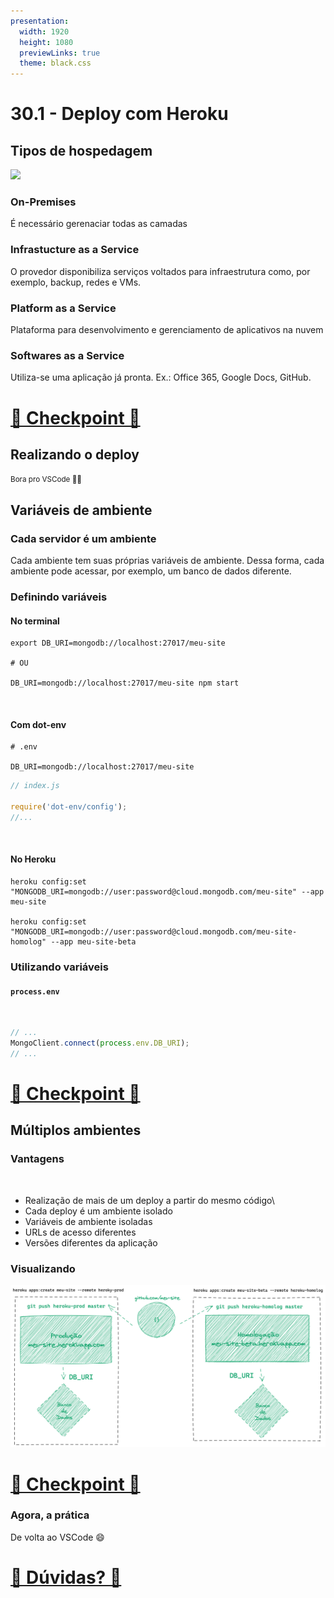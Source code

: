 ```yaml
---
presentation:
  width: 1920
  height: 1080
  previewLinks: true
  theme: black.css
---
```


<!-- slide -->

# 30.1 - Deploy com Heroku

<!-- slide vertical=true -->

## Tipos de hospedagem

<!-- slide vertical=true -->

![](https://raw.githubusercontent.com/betrybe/live-lectures/master/block-30/30-1/images/saas-vs-paas-vs-iaas-1024x953.png?token=AA6EDIK2PPFYQRL5ZVUKR327NIZJW)

<!-- slide vertical=true -->

### On-Premises

É necessário gerenaciar todas as camadas

<!-- slide vertical=true -->

### Infrastucture as a Service

O provedor disponibiliza serviços voltados para infraestrutura como, por
exemplo, backup, redes e VMs.

<!-- slide vertical=true -->

### Platform as a Service

Plataforma para desenvolvimento e gerenciamento de aplicativos na nuvem

<!-- slide vertical=true -->

### Softwares as a Service

Utiliza-se uma aplicação já pronta. Ex.: Office 365, Google Docs, GitHub.

<!-- slide vertical=true -->

# [🏁 Checkpoint 🏁](https://wall.sli.do/event/38duvkgk)

<!-- slide -->

## Realizando o deploy

<small>Bora pro VSCode 🧑‍💻</small>

<!-- slide -->

## Variáveis de ambiente

<!-- slide vertical=true -->

### Cada servidor é um ambiente

Cada ambiente tem suas próprias variáveis de ambiente. Dessa forma, cada
ambiente pode acessar, por exemplo, um banco de dados diferente.

<!-- slide vertical=true -->

### Definindo variáveis

<!-- slide vertical=true -->

#### No terminal

```shell
export DB_URI=mongodb://localhost:27017/meu-site

# OU

DB_URI=mongodb://localhost:27017/meu-site npm start
```

<br>

#### Com dot-env

```shell
# .env

DB_URI=mongodb://localhost:27017/meu-site
```

```js
// index.js

require('dot-env/config');
//...
```

<br>

#### No Heroku

```shell
heroku config:set "MONGODB_URI=mongodb://user:password@cloud.mongodb.com/meu-site" --app meu-site

heroku config:set "MONGODB_URI=mongodb://user:password@cloud.mongodb.com/meu-site-homolog" --app meu-site-beta
```

<!-- slide vertical=true -->

### Utilizando variáveis

<!-- slide vertical=true -->

#### `process.env`

<br>

```javascript
// ...
MongoClient.connect(process.env.DB_URI);
// ...
```

<!-- slide vertical=true -->

# [🏁 Checkpoint 🏁](https://wall.sli.do/event/38duvkgk)

<!-- slide -->

## Múltiplos ambientes

<!-- slide vertical=true -->

### Vantagens

<br>

- Realização de mais de um deploy a partir do mesmo código\
- Cada deploy é um ambiente isolado
- Variáveis de ambiente isoladas
- URLs de acesso diferentes
- Versões diferentes da aplicação

<!-- slide vertical=true -->

### Visualizando

![](images/multiple-environments.png)

<!-- slide vertical=true -->

# [🏁 Checkpoint 🏁](https://wall.sli.do/event/38duvkgk)

<!-- slide vertical=true -->

### Agora, a prática

De volta ao VSCode 😄

<!-- slide -->

# [🤔 Dúvidas? 🤔](https://wall.sli.do/event/38duvkgk)
